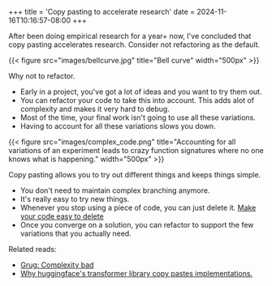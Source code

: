 +++
title = 'Copy pasting to accelerate research'
date = 2024-11-16T10:16:57-08:00
+++

After been doing empirical research for a year+ now, I've concluded that copy pasting accelerates research. Consider not refactoring as the default.

{{< figure src="images/bellcurve.jpg" title="Bell curve" width="500px" >}}

Why not to refactor.
- Early in a project, you've got a lot of ideas and you want to try them out. 
- You can refactor your code to take this into account. This adds alot of complexity and makes it very hard to debug.
- Most of the time, your final work isn't going to use all these variations.
- Having to account for all these variations slows you down.

{{< figure src="images/complex_code.png" title="Accounting for all variations of an experiment leads to crazy function signatures where no one knows what is happening." width="500px" >}}

Copy pasting allows you to try out different things and keeps things simple.
- You don't need to maintain complex branching anymore.
- It's really easy to try new things.
- Whenever you stop using a piece of code, you can just delete it. [Make your code easy to delete](https://programmingisterrible.com/post/139222674273/write-code-that-is-easy-to-delete-not-easy-to)
- Once you converge on a solution, you can refactor to support the few variations that you actually need.


Related reads:
- [Grug: Complexity bad](https://grugbrain.dev/)
- [Why huggingface's transformer library copy pastes implementations.](https://huggingface.co/blog/transformers-design-philosophy)